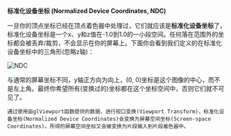 **标准化设备坐标 (Normalized Device Coordinates, NDC)**

一旦你的顶点坐标已经在顶点着色器中处理过，它们就应该是**标准化设备坐标**了，标准化设备坐标是一个x、y和z值在-1.0到1.0的一小段空间。任何落在范围外的坐标都会被丢弃/裁剪，不会显示在你的屏幕上。下面你会看到我们定义的在标准化设备坐标中的三角形(忽略z轴)：

![NDC](https://learnopengl-cn.github.io/img/01/04/ndc.png)

与通常的屏幕坐标不同，y轴正方向为向上，(0, 0)坐标是这个图像的中心，而不是左上角。最终你希望所有(变换过的)坐标都在这个坐标空间中，否则它们就不可见了。

```
通过使用由glViewport函数提供的数据，进行视口变换(Viewport Transform)，标准化设备坐标(Normalized Device Coordinates)会变换为屏幕空间坐标(Screen-space Coordinates)。所得的屏幕空间坐标又会被变换为片段输入到片段着色器中。
```
